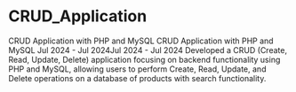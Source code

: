 # CRUD_Application
 CRUD Application with PHP and MySQL CRUD Application with PHP and MySQL Jul 2024 - Jul 2024Jul 2024 - Jul 2024 Developed a CRUD (Create, Read, Update, Delete) application focusing on backend functionality using PHP and MySQL, allowing users to perform Create, Read, Update, and Delete operations on a database of products with search functionality.
